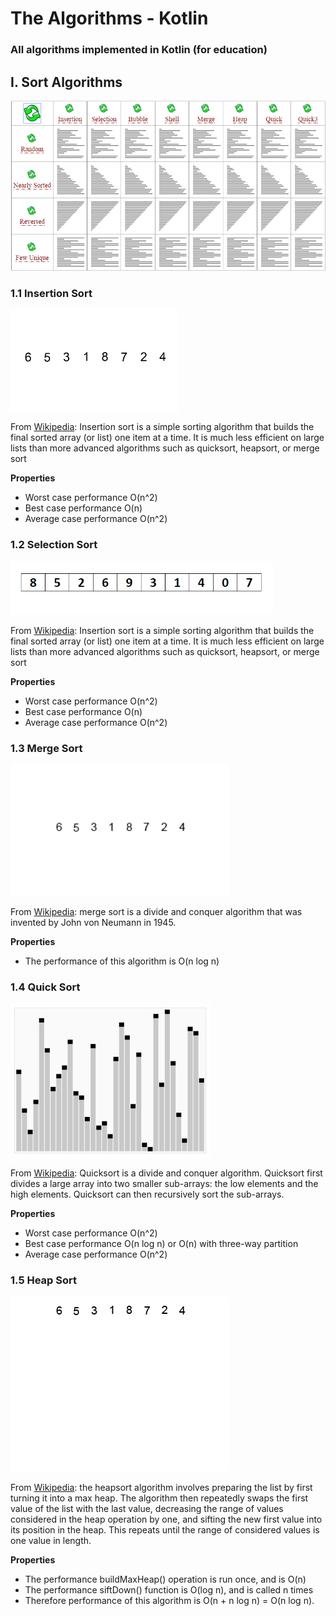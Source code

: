 # The Algorithms - Kotlin

### All algorithms implemented in Kotlin (for education)

## I. Sort Algorithms

<img src="images/sort/speed_all_sorting_algorithms.gif" width="540" height="272"/>

### 1.1 Insertion Sort
<img src="images/sort/insertion.gif" width="270" height="162"/>

From [Wikipedia](https://en.wikipedia.org/wiki/Insertion_sort): Insertion sort is a simple sorting algorithm that builds the final sorted array (or list) one item at a time. It is much less efficient on large lists than more advanced algorithms such as quicksort, heapsort, or merge sort

__Properties__
* Worst case performance O(n^2)
* Best case performance O(n)
* Average case performance O(n^2)


### 1.2 Selection Sort
<img src="images/sort/selection.gif" width="420" height="85.5"/>

From [Wikipedia](https://en.wikipedia.org/wiki/Insertion_sort): Insertion sort is a simple sorting algorithm that builds the final sorted array (or list) one item at a time. It is much less efficient on large lists than more advanced algorithms such as quicksort, heapsort, or merge sort

__Properties__
* Worst case performance O(n^2)
* Best case performance O(n)
* Average case performance O(n^2)


### 1.3 Merge Sort
<img src="images/sort/merge.gif" width="350" height="210"/>

From [Wikipedia](https://en.wikipedia.org/wiki/Merge_sort): merge sort is a divide and conquer algorithm that was invented by John von Neumann in 1945.

__Properties__
* The performance of this algorithm is O(n log n)


### 1.4 Quick Sort
<img src="images/sort/quick.gif" width="320" height="245"/>

From [Wikipedia](https://en.wikipedia.org/wiki/Quicksort): Quicksort is a divide and conquer algorithm. Quicksort first divides a large array into two smaller sub-arrays: the low elements and the high elements. Quicksort can then recursively sort the sub-arrays.

__Properties__
* Worst case performance O(n^2)
* Best case performance O(n log n) or O(n) with three-way partition
* Average case performance O(n^2)


### 1.5 Heap Sort
<img src="images/sort/heap.gif" width="350" height="280"/>

From [Wikipedia](https://en.wikipedia.org/wiki/Heapsort): the heapsort algorithm involves preparing the list by first turning it into a max heap. The algorithm then repeatedly swaps the first value of the list with the last value, decreasing the range of values considered in the heap operation by one, and sifting the new first value into its position in the heap. This repeats until the range of considered values is one value in length.

__Properties__
* The performance buildMaxHeap() operation is run once, and is O(n)
* The performance siftDown() function is O(log n), and is called n times
* Therefore performance of this algorithm is O(n + n log n) = O(n log n).
